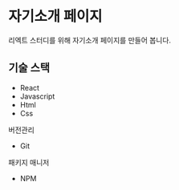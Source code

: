 # 자기소개 페이지
리엑트 스터디를 위해 자기소개 페이지를 만들어 봅니다.

## 기술 스택
- React 
- Javascript
- Html
- Css

버전관리
- Git

패키지 매니저 
- NPM
